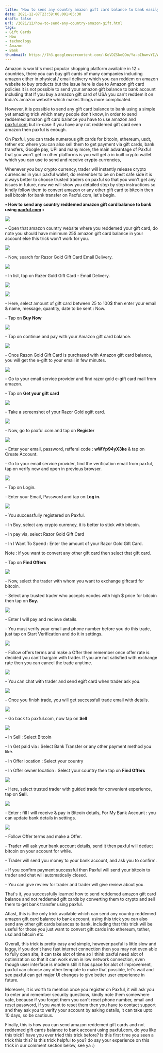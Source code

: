 ```yaml
---
title: 'How to send any country amazon gift card balance to bank easily.'
date: 2021-12-07T23:59:00.001+05:30
draft: false
url: /2021/12/how-to-send-any-country-amazon-gift.html
tags: 
- Gift Cards
- How
- technology
- Amazon
- Bank
thumbnail: https://lh3.googleusercontent.com/-KeVDZSkoQOo/Ya-oIhwnvYI/AAAAAAAAHvQ/8jIiRzSKppo9EXzpkOTXJJqJojgC9XaWwCNcBGAsYHQ/s1600/1638901764149900-0.png
---
```


  

Amazon is world's most popular shopping platform available in 12 + countries, there you can buy gift cards of many companies including amazon either in physical / email delivery which you can reddem on amazon website to buy products but the issue here is due to Amazon gift card policies it is not possible to send your amazon gift balance to bank account including that If you buy a amazon gift card of USA you can't reddem it on India's amazon website which makes things more complicated.

  

However, it is possible to send any gift card balance to bank using a simple yet amazing trick which many people don't know, in order to send reddemed amazon gift card balance you have to use amazon and [paxful.com](https://www.paxful.com) but in-case if you have any not reddemed gift card even amazon then paxful is enough.

  

On Paxful, you can trade numerous gift cards for bitcoin, ethereum, usdt, tether etc where you can also sell them to get payment via gift cards, bank transfers, Google pay, UPI and many more, the main advantage of Paxful that you won't get in other platforms is you will get a in built crypto wallet which you can use to send and receive crypto currencies,

  

Whenever you buy crypto currency, trader will instantly release crypto currencies in your paxful wallet, do remember to be on best safe side it is always better to choose trusted traders on paxful so that you won't get any issues in future, now we will show you detailed step by step instructions so kindly follow them to convert amazon or any other gift card to bitcoin then sell bitcoin for bank transfer on Paxful.com, let's begin.

**• How to send any country reddemed amazon gift card balance to bank using [paxful.com](https://www.paxful.com) •**

 **![](https://lh3.googleusercontent.com/-PyvaQBT74WU/Ya_B9rzAbxI/AAAAAAAAHw0/B4r4T-Qp1ukLuSknMF8d4It4t_zbqkfLgCNcBGAsYHQ/s1600/1638908402783755-0.png)** 

\- Open that amazon country website where you reddemed your gift card, do note you should have minimum 25$ amazon gift card balance in your account else this trick won't work for you.

  

 ![](https://lh3.googleusercontent.com/-dw1Npj8DueA/Ya_B88SVcxI/AAAAAAAAHws/aValfux4Ft4xKJyZm-sAMQLm-rqllh9BgCNcBGAsYHQ/s1600/1638908398979116-1.png) 

  

\- Now, search for Razor Gold Gift Card Email Delivery.

  

 ![](https://lh3.googleusercontent.com/-7GlZNaomWHg/Ya_B79a80vI/AAAAAAAAHwo/u3X4hfCPHVYJSm2ctXjqel3SW7qI751JgCNcBGAsYHQ/s1600/1638908395269197-2.png) 

  

  

\- In list, tap on Razer Gold Gift Card - Email Delivery.

  

 ![](https://lh3.googleusercontent.com/-hW9dM_xdKTo/Ya_B6-ycY0I/AAAAAAAAHwk/hmDFSi-kGEUF2hd2AF5j6kjoazc2AZASwCNcBGAsYHQ/s1600/1638908391995007-3.png) 

  

  

 ![](https://lh3.googleusercontent.com/-Imch2Wl69k0/Ya_B6LBWf5I/AAAAAAAAHwg/GmwITSfpKeQal-vLklwNUVMwJFEp5xiGQCNcBGAsYHQ/s1600/1638908388890647-4.png) 

  

  

\- Here, select amount of gift card between 25 to 100$ then enter your email & name, message, quantity, date to be sent : Now.

  

\- Tap on **Buy Now**

 **![](https://lh3.googleusercontent.com/-azTI4Au_fII/Ya_B5TjE_JI/AAAAAAAAHwc/bDxwjn7htrcs8AhCjRqzLIXpwRyBBlrmQCNcBGAsYHQ/s1600/1638908385988951-5.png)** 

\- Tap on continue and pay with your Amazon gift card balance.

  

 ![](https://lh3.googleusercontent.com/-7JNS5EyfHpw/Ya_B4nkL3OI/AAAAAAAAHwY/gA_IX3MWofYQmKmC4AifdGasN7PI7PV0wCNcBGAsYHQ/s1600/1638908382725415-6.png) 

  

\- Once Razon Gold Gift Card is purchased with Amazon gift card balance, you will get the e-gift to your email in few minutes.

  

 ![](https://lh3.googleusercontent.com/-kXG7-fUYqnU/Ya_B3qvdHnI/AAAAAAAAHwU/rsbc_uHTJHstmcxJHDi0FlWuOMme5i57ACNcBGAsYHQ/s1600/1638908379615659-7.png) 

  

\- Go to your email service provider and find razor gold e-gift card mail from amazon.

  

\- Tap on **Get your gift card**

 **![](https://lh3.googleusercontent.com/-Ln-yJZPj4AI/Ya_B2x0nxOI/AAAAAAAAHwQ/4LWkfdq2Mc0v-6WiQjbqayM2lkjAbkZ7gCNcBGAsYHQ/s1600/1638908376000526-8.png)** 

\- Take a screenshot of your Razor Gold egift card.

  

 ![](https://lh3.googleusercontent.com/-ZCYSeig6y3g/Ya_B2Jb5JlI/AAAAAAAAHwM/-EYo5UkNXmQOqAqEFM29WWfns1KRUcW4wCNcBGAsYHQ/s1600/1638908372248025-9.png) 

  

\- Now, go to paxful.com and tap on **Register**

 **![](https://lh3.googleusercontent.com/--biGsmFf3JU/Ya_B1FBU9vI/AAAAAAAAHwI/YFaIs0G4tJkAhyACbX7Z3MvdK1lNABS-wCNcBGAsYHQ/s1600/1638908368287813-10.png)** 

\- Enter your email, password, refferal code : **wWYp94yX3ke** & tap on Create Account.

  

\- Go to your email service provider, find the verification email from paxful, tap on verify now and open in previous browser.

  

 ![](https://lh3.googleusercontent.com/-6DuJOevv-DM/Ya_B0J3RjEI/AAAAAAAAHwE/IB4Mp_5aIN8nfAkENO4BvR2q1hsxZVN-ACNcBGAsYHQ/s1600/1638908364915333-11.png) 

\- Tap on Login.

  

\- Enter your Email, Password and tap on **Log in.**

  

 ![](https://lh3.googleusercontent.com/-3XM5kFpHgq0/Ya_BzKbWNYI/AAAAAAAAHwA/E6s_znwvzXkxMorcC1HG-6blNAyCZtAagCNcBGAsYHQ/s1600/1638908361683562-12.png) 

  

  

\- You successfully registered on Paxful.

  

\- In Buy, select any crypto currency, it is better to stick with bitcoin.

  

\- In pay via, select Razor Gold Gift Card

  

\- In I Want To Spend : Enter the amount of your Razor Gold Gift Card.

  

Note : if you want to convert any other gift card then select that gift card.

  

\- Tap on **Find Offers**

  

 ![](https://lh3.googleusercontent.com/-44rk1d2I7OA/Ya_ByXlPekI/AAAAAAAAHv8/QhxHgHLfcDg8mFgMKWrJeD0qyARTHCjNACNcBGAsYHQ/s1600/1638908358418862-13.png) 

  

  

\- Now, select the trader with whom you want to exchange giftcard for bitcoin.

  

\- Select any trusted trader who accepts ecodes with high $ price for bitcoin then tap on **Buy.**

  

 ![](https://lh3.googleusercontent.com/-DwZeSIOgYPc/Ya_BxhkrVuI/AAAAAAAAHv4/CwsK-CsydfYFGBet921AEfRqb8FJxTljACNcBGAsYHQ/s1600/1638908354935967-14.png) 

  

\- Enter I will pay and recieve details.

  

\- You must verify your email and phone number before you do this trade, just tap on Start Verification and do it in settings.

  

  

 ![](https://lh3.googleusercontent.com/-WKxmRuVGLB8/Ya_Bwj8YuCI/AAAAAAAAHv0/5ZyHRhWSvbsoGQEvI2rPVXjqO3EEDeS6QCNcBGAsYHQ/s1600/1638908350974015-15.png) 

  

\- Follow offers terms and make a Offer then remember once offer rate is decided you can't bargain with trader. If you are not satisfied with exchange rate then you can cancel the trade anytime.

  

 ![](https://lh3.googleusercontent.com/-0G4Bkukx3h0/Ya_Bv3B7azI/AAAAAAAAHvw/lVTkc5e2vmYhmTufcao6MTexiljM21CdACNcBGAsYHQ/s1600/1638908347206115-16.png) 

  

  

\- You can chat with trader and send egift card when trader ask you.

  

 ![](https://lh3.googleusercontent.com/-hhyNXPfhVbo/Ya_Bu8p27YI/AAAAAAAAHvs/Tn7J_WGlKvQ-tx8u8jCpl5Gs15jsgVkhACNcBGAsYHQ/s1600/1638908343929112-17.png) 

  

\- Once you finish trade, you will get successfull trade email with details.

  

  

 ![](https://lh3.googleusercontent.com/-vR5m8tRMCAM/Ya_Bt7aAGII/AAAAAAAAHvo/T-ae09ZmgbwnyddANlU22j-4G7C6aZZgQCNcBGAsYHQ/s1600/1638908339694552-18.png) 

  

  

\- Go back to paxful.com, now tap on **Sell**

 **![](https://lh3.googleusercontent.com/-7f_kQ0ISdco/Ya_Bs54JP8I/AAAAAAAAHvk/DC_aMvYnW3ssJFks3pgBo6ggBzSaTaIigCNcBGAsYHQ/s1600/1638908335732286-19.png)** 

**\-** In Sell : Select Bitcoin

  

\- In Get paid via : Select Bank Transfer or any other payment method you like.

  

\- In Offer location : Select your country

  

\- In Offer owner location : Select your country then tap on **Find Offers**

 **![](https://lh3.googleusercontent.com/-w2sgXr0B1PQ/Ya_Br1OrACI/AAAAAAAAHvg/EWVyDiJsfxwITWG7iRChBiyiIQn8i51-ACNcBGAsYHQ/s1600/1638908331386875-20.png)** 

**\-** Here, select trusted trader with guided trade for convenient experience, tap on **Sell**.

  

 ![](https://lh3.googleusercontent.com/-gRzwAl0xJuE/Ya_Bq2Nr8ZI/AAAAAAAAHvc/_CGyh4w523kMk0hdMJAoP1FHpL1hmVtfwCNcBGAsYHQ/s1600/1638908327235022-21.png) 

  

\- Enter : fill I will receive & pay in Bitcoin details, For My Bank Account : you can update bank details in settings.

  

 ![](https://lh3.googleusercontent.com/-VfCMplrHj7s/Ya_BpnI5Z7I/AAAAAAAAHvY/MW-FhvB-8yQRcgitNqTzSfs3gKY-KSwqACNcBGAsYHQ/s1600/1638908321927055-22.png) 

  

\- Follow Offer terms and make a Offer.

  

\- Trader will ask your bank account details, send it then paxful will deduct bitcoin on your account for while.

  

\- Trader will send you money to your bank account, and ask you to confirm.

  

\- If you confirm payment successful then Paxful will send your bitcoin to trader and chat will automatically closed.

  

\- You can give review for trader and trader will give review about you.

  

That's it, you successfully learned how to send reddemed amazon gift card balance and not reddemed gift cards by converting them to crypto and sell them to get bank transfer using paxful.

  

  

Atlast, this is the only trick available which can send any country reddemed amazon gift card balance to bank account, using this trick you can also send any other gift cards balances to bank, including that this trick will be useful for those you just want to convert gift cards into ethereum, tether, usd and bitcoin etc.

  

  

Overall, this trick is pretty easy and simple, however paxful is little slow and laggy, if you don't have fast internet connection then you may not even able to fully open site, it can take alot of time so I think paxful need alot of optimization so that it can work even in low network connection, even though user interface is modern still it has space for alot of improvement, paxful can choose any other template to make that possible, let's wait and see paxful can get major UI changes to give better user experience in future.

  

Moreover, it is worth to mention once you register on Paxful, it will ask you to enter and remember security questions, kindly note them somewhere safe, because if you forget them you can't reset phone number, email and reset password, if you want to reset them then you have to contact support and they ask you to verify your account by asking details, it can take upto 10 days, so be cautious.

  

Finally, this is how you can send amazon reddemed gift cards and not reddemed gift cards balance to bank account using paxful.com, do you like this trick? have you ever tried this trick before? Is this first time you seen a trick this this? Is this trick helpful to you? do say your experience on this trick in our comment section below, see ya :)